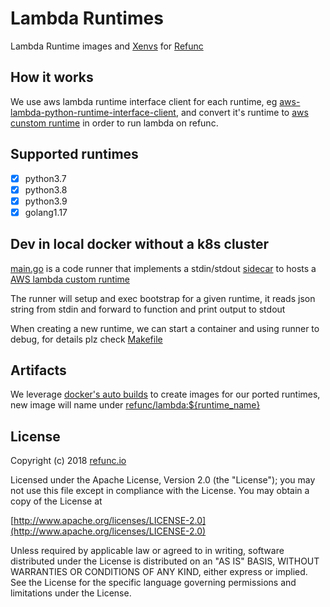 # Lambda Runtimes

Lambda Runtime images and [Xenvs](https://github.com/refunc/refunc/blob/7bb8d133f2af66affa02d6d616797f869b69f48a/pkg/apis/refunc/v1beta3/xenv.go#L29) for [Refunc](https://github.com/refunc/refunc)

## How it works

We use aws lambda runtime interface client for each runtime, eg [aws-lambda-python-runtime-interface-client](https://github.com/aws/aws-lambda-python-runtime-interface-client), and convert it's runtime to [aws cunstom runtime](https://docs.aws.amazon.com/lambda/latest/dg/runtimes-custom.html) in order to run lambda on refunc.

## Supported runtimes

- [x] python3.7
- [x] python3.8
- [x] python3.9
- [x] golang1.17

## Dev in local docker without a k8s cluster

[main.go](./main.go) is a code runner that implements a stdin/stdout [sidecar](https://github.com/refunc/refunc/blob/59a7964b60a8914e08b4016a77ce64a8af97e937/pkg/sidecar/sidecar.go#L20) to hosts a [AWS lambda custom runtime](https://docs.aws.amazon.com/lambda/latest/dg/runtimes-custom.html)

The runner will setup and exec bootstrap for a given runtime, it reads json string from stdin and forward to function and print output to stdout

When creating a new runtime, we can start a container and using runner to debug, for details plz check [Makefile](./Makefile)

## Artifacts

We leverage [docker's auto builds](https://docs.docker.com/docker-hub/builds/) to create images for our ported runtimes, new image will name under [refunc/lambda:${runtime_name}](https://hub.docker.com/r/refunc/lambda)

## License

Copyright (c) 2018 [refunc.io](http://refunc.io)

Licensed under the Apache License, Version 2.0 (the "License");
you may not use this file except in compliance with the License.
You may obtain a copy of the License at

[http://www.apache.org/licenses/LICENSE-2.0](http://www.apache.org/licenses/LICENSE-2.0)

Unless required by applicable law or agreed to in writing, software
distributed under the License is distributed on an "AS IS" BASIS,
WITHOUT WARRANTIES OR CONDITIONS OF ANY KIND, either express or implied.
See the License for the specific language governing permissions and
limitations under the License.